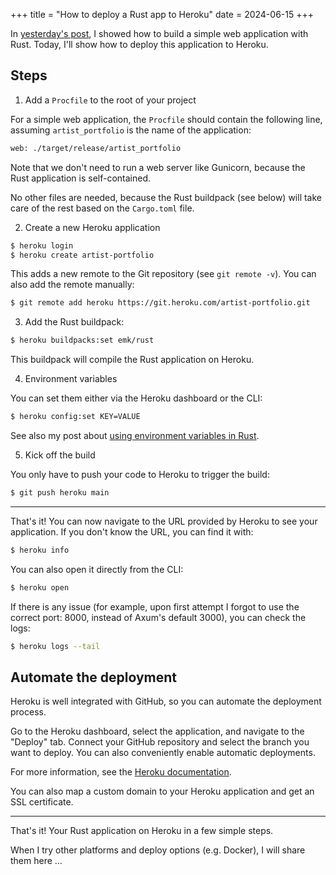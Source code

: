+++
title = "How to deploy a Rust app to Heroku"
date = 2024-06-15
+++

In [yesterday's post](/building-website-axum), I showed how to build a simple web application with Rust. Today, I'll show how to deploy this application to Heroku.

## Steps

1. Add a `Procfile` to the root of your project

For a simple web application, the `Procfile` should contain the following line, assuming `artist_portfolio` is the name of the application:

```bash
web: ./target/release/artist_portfolio
```

Note that we don't need to run a web server like Gunicorn, because the Rust application is self-contained.

No other files are needed, because the Rust buildpack (see below) will take care of the rest based on the `Cargo.toml` file.

2. Create a new Heroku application

```bash
$ heroku login
$ heroku create artist-portfolio
```

This adds a new remote to the Git repository (see `git remote -v`). You can also add the remote manually:

```bash
$ git remote add heroku https://git.heroku.com/artist-portfolio.git
```

3. Add the Rust buildpack:

```bash
$ heroku buildpacks:set emk/rust
```

This buildpack will compile the Rust application on Heroku.

4. Environment variables

You can set them either via the Heroku dashboard or the CLI:

```bash
$ heroku config:set KEY=VALUE
```

See also my post about [using environment variables in Rust](/environment-variables-rust).

5. Kick off the build

You only have to push your code to Heroku to trigger the build:

```bash
$ git push heroku main
```

---
That's it! You can now navigate to the URL provided by Heroku to see your application. If you don't know the URL, you can find it with:

```bash
$ heroku info
```

You can also open it directly from the CLI:

```bash
$ heroku open
```

If there is any issue (for example, upon first attempt I forgot to use the correct port: 8000, instead of Axum's default 3000), you can check the logs:

```bash
$ heroku logs --tail
```

## Automate the deployment

Heroku is well integrated with GitHub, so you can automate the deployment process.

Go to the Heroku dashboard, select the application, and navigate to the "Deploy" tab. Connect your GitHub repository and select the branch you want to deploy. You can also conveniently enable automatic deployments.

For more information, see the [Heroku documentation](https://devcenter.heroku.com/articles/github-integration).

You can also map a custom domain to your Heroku application and get an SSL certificate.

---
That's it! Your Rust application on Heroku in a few simple steps.

When I try other platforms and deploy options (e.g. Docker), I will share them here ...
